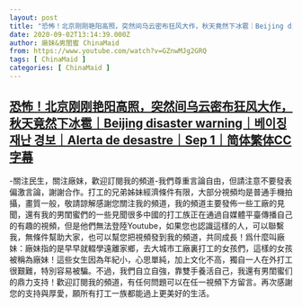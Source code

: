 ```yaml
---
layout: post
title: "恐怖！北京刚刚艳阳高照，突然间乌云密布狂风大作，秋天竟然下冰雹｜Beijing disaster warning｜베이징 재난 경보｜Alerta de desastre｜Sep 1｜简体繁体CC字幕"
date: 2020-09-02T13:14:39.000Z
author: 廠妹&男閨蜜 ChinaMaid
from: https://www.youtube.com/watch?v=GZnwMJg2GRQ
tags: [ ChinaMaid ]
categories: [ ChinaMaid ]
---
```

<!--1599052479000-->
[恐怖！北京刚刚艳阳高照，突然间乌云密布狂风大作，秋天竟然下冰雹｜Beijing disaster warning｜베이징 재난 경보｜Alerta de desastre｜Sep 1｜简体繁体CC字幕](https://www.youtube.com/watch?v=GZnwMJg2GRQ)
------

<div>
-關注民生，關注廠妹，歡迎訂閱我的頻道-我們尊重言論自由，但請注意不要發表偏激言論，謝謝合作。打工的兄弟姊妹經濟條件有限，大部分視頻均是普通手機拍攝，畫質一般，敬請諒解感謝您關注我的頻道，我的頻道主要發佈一些工廠的見聞，還有我的男閨蜜們的一些見聞很多中國的打工族正在通過自媒體平臺傳播自己的有趣的視頻，但是他們無法登陸Youtube，如果您也認識這樣的人，可以聯繫我，無條件幫助大家，也可以幫您把視頻發到我的頻道，共同成長！爲什麼叫廠妹：廠妹指的是早早就輟學遠離家鄉，去大城市工廠裏打工的女孩們，這樣的女孩被稱為廠妹！這些女生因為年紀小，心思單純，加上文化不高，獨自一人在外打工很艱難，特別容易被騙。不過，我們自立自強，靠雙手養活自己，我還有男閨蜜们的鼎力支持！歡迎訂閱我的頻道，有任何問題可以在任一視頻下方留言。再次感謝您的支持與厚愛，願所有打工一族都能過上更美好的生活。
</div>
